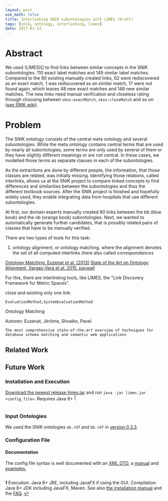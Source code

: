 ```yaml
---
layout: post
use_math: false
title: Interlinking SNIK subontologies with LIMES (Draft)
tags: [snik, ontology, interlinking, limes]
date: 2017-01-13
---
```


# Abstract
We used (LIMES)[] to find links between similar concepts in the SNIK subontologies.
110 exact label matches and 149 similar label matches.
Compared to the 80 existing manually created links, 62 were rediscovered as an exact match, 1 was rediscovered as an similar match, 17 were not found again, which leaves 48 new exact matches and 148 new similar matches.
The new links need manual verification and closeless rating through choosing between `skos:exactMatch`, `skos:closeMatch` and so on ([see SNIK wiki](https://wiki.imise.uni-leipzig.de/Projekte/SNIK/ontologie/extraktion/relationen)).

# Problem
The SNIK ontology consists of the central meta ontology and several subontologies.
While the meta ontology contains central terms that are used by nearly all subontologies, some terms are only used by several of them or they have slightly different meanings or are not central. 
In these cases, we modelled those terms as separate classes in each of the subontologies.

As the extractions are done by different people, the information, that those classes are related, was initially missing.
Identifying those relations, called interlinks, allows us at the SNIK project to compare linked concepts to find differences and similarities between the subontologies and thus the different textbook sources. 
After the SNIK project is finished and hopefully widely used, they enable integrating data from hospitals that use different subontologies.

At first, our domain experts manually created 80 links between the bb (blue book) and the ob (orange book) subontologies.
Next, we wanted to automatically generate further candidates, that is possibly related pairs of classes that have to be manually verified.

There are two types of tools for this task:

1. ontology alignment, or ontology matching, where the alignment denotes the set of all computed interlinks (here also called *correspondances*

[Ontology Matching, Euzenat et al. (2013)](http://link.springer.com/book/10.1007%2F978-3-642-38721-0)
[State of the Art on Ontology Alignment, Vargas-Vera et al. 2015, paywall](http://dl.acm.org/citation.cfm?id=2807068)


For this, there are interlinking tools, like LIMES, the "Link Discovery Framework for Metric Spaces".

close and existing only one link:

    EvaluationMethod,SystemEvaluationMethod

 

Ontology Matching

Autoren: Euzenat, Jérôme, Shvaiko, Pavel

    The most comprehensive state-of-the-art overview of techniques for database schema matching and semantic web applications


## Related Work
## Future Work

### Installation and Execution
[Download the newest release limes.jar](https://github.com/AKSW/LIMES-dev/releases) and run `java -jar limes.jar <config_file>`. Requires Java 8+ <sup name="a1"><a href="#f1">1</a></sup>.

```
```

### Input Ontologies
We used the SNIK ontologies `ob.rdf` and `bb.rdf` in [version 0.3.3](https://github.com/IMISE/snik-ontology/tree/0.3.3).

### 
### Configuration File
#### Documentation
The config file syntax is well documented with an [XML DTD](https://git.informatik.uni-leipzig.de/aksw/LIMES-dev/raw/6df88d7e0afe8a29038825810df145ff264b0316/limes-core/resources/limes.dtd), a [manual](http://aksw.github.io/LIMES-dev/user_manual) and [examples](http://tarql.github.io/examples/), 

```
```



<b id="f1">1</b> Execution: Java 8+ JRE, including JavaFX if using the GUI. Compilation: Java 8+ JDK including JavaFX, Maven. See also [the installation manual](http://aksw.github.io/LIMES-dev/getting_started/installation.html) and the [FAQ](). [↩](#a1)
